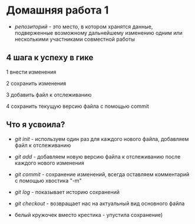 # Домашняя работа 1

* *репозиторий* - это место, в котором хранятся данные, подверженные возможному дальнейшему изменению одним или несколькими участниками совместной работы

## 4 шага к успеху в гике ##
1 внести изменения

2 сохранить изменения

3 добавить файл к отслеживанию

4 сохранить текущую версию файла с помощью commit

## Что я усвоила?

* *git init* - используем один раз для каждого нового файла, добавляем файл к отслеживанию

* *git add* - добавляем новую версию файла к отслеживанию после каждого нового изменения

* *git commit* - сохранение изменений, всегда оставляем комментарий с помощью хвостика "-m"

* *git log* - показывает историю сохранений

* *git checkout* - возвращает нас на актуальный вид основного файла

* белый кружочек вместо крестика -  упустила сохранение)

